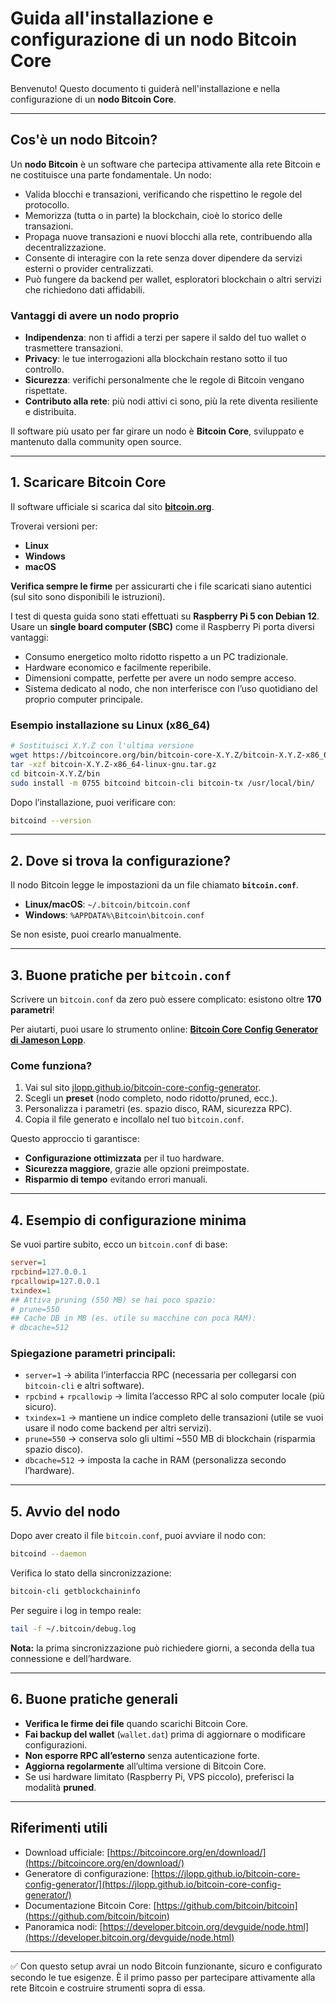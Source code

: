 # Guida all'installazione e configurazione di un nodo Bitcoin Core

Benvenuto! Questo documento ti guiderà nell'installazione e nella configurazione di un **nodo Bitcoin Core**.

---

## Cos'è un nodo Bitcoin?

Un **nodo Bitcoin** è un software che partecipa attivamente alla rete Bitcoin e ne costituisce una parte fondamentale. Un nodo:

* Valida blocchi e transazioni, verificando che rispettino le regole del protocollo.
* Memorizza (tutta o in parte) la blockchain, cioè lo storico delle transazioni.
* Propaga nuove transazioni e nuovi blocchi alla rete, contribuendo alla decentralizzazione.
* Consente di interagire con la rete senza dover dipendere da servizi esterni o provider centralizzati.
* Può fungere da backend per wallet, esploratori blockchain o altri servizi che richiedono dati affidabili.

### Vantaggi di avere un nodo proprio

* **Indipendenza**: non ti affidi a terzi per sapere il saldo del tuo wallet o trasmettere transazioni.
* **Privacy**: le tue interrogazioni alla blockchain restano sotto il tuo controllo.
* **Sicurezza**: verifichi personalmente che le regole di Bitcoin vengano rispettate.
* **Contributo alla rete**: più nodi attivi ci sono, più la rete diventa resiliente e distribuita.

Il software più usato per far girare un nodo è **Bitcoin Core**, sviluppato e mantenuto dalla community open source.

---

## 1. Scaricare Bitcoin Core

Il software ufficiale si scarica dal sito **[bitcoin.org](https://bitcoincore.org/en/download/)**.

Troverai versioni per:

* **Linux**
* **Windows**
* **macOS**

**Verifica sempre le firme** per assicurarti che i file scaricati siano autentici (sul sito sono disponibili le istruzioni).

I test di questa guida sono stati effettuati su **Raspberry Pi 5 con Debian 12**. Usare un **single board computer (SBC)** come il Raspberry Pi porta diversi vantaggi:

* Consumo energetico molto ridotto rispetto a un PC tradizionale.
* Hardware economico e facilmente reperibile.
* Dimensioni compatte, perfette per avere un nodo sempre acceso.
* Sistema dedicato al nodo, che non interferisce con l’uso quotidiano del proprio computer principale.

### Esempio installazione su Linux (x86\_64)

```bash
# Sostituisci X.Y.Z con l'ultima versione
wget https://bitcoincore.org/bin/bitcoin-core-X.Y.Z/bitcoin-X.Y.Z-x86_64-linux-gnu.tar.gz
tar -xzf bitcoin-X.Y.Z-x86_64-linux-gnu.tar.gz
cd bitcoin-X.Y.Z/bin
sudo install -m 0755 bitcoind bitcoin-cli bitcoin-tx /usr/local/bin/
```

Dopo l’installazione, puoi verificare con:

```bash
bitcoind --version
```

---

## 2. Dove si trova la configurazione?

Il nodo Bitcoin legge le impostazioni da un file chiamato **`bitcoin.conf`**.

* **Linux/macOS**: `~/.bitcoin/bitcoin.conf`
* **Windows**: `%APPDATA%\Bitcoin\bitcoin.conf`

Se non esiste, puoi crearlo manualmente.

---

## 3. Buone pratiche per `bitcoin.conf`

Scrivere un `bitcoin.conf` da zero può essere complicato: esistono oltre **170 parametri**!

Per aiutarti, puoi usare lo strumento online: **[Bitcoin Core Config Generator di Jameson Lopp](https://jlopp.github.io/bitcoin-core-config-generator/)**.

### Come funziona?

1. Vai sul sito [jlopp.github.io/bitcoin-core-config-generator](https://jlopp.github.io/bitcoin-core-config-generator/).
2. Scegli un **preset** (nodo completo, nodo ridotto/pruned, ecc.).
3. Personalizza i parametri (es. spazio disco, RAM, sicurezza RPC).
4. Copia il file generato e incollalo nel tuo `bitcoin.conf`.

Questo approccio ti garantisce:

* **Configurazione ottimizzata** per il tuo hardware.
* **Sicurezza maggiore**, grazie alle opzioni preimpostate.
* **Risparmio di tempo** evitando errori manuali.

---

## 4. Esempio di configurazione minima

Se vuoi partire subito, ecco un `bitcoin.conf` di base:

```ini
server=1
rpcbind=127.0.0.1
rpcallowip=127.0.0.1
txindex=1
## Attiva pruning (550 MB) se hai poco spazio:
# prune=550
## Cache DB in MB (es. utile su macchine con poca RAM):
# dbcache=512
```

### Spiegazione parametri principali:

* `server=1` → abilita l’interfaccia RPC (necessaria per collegarsi con `bitcoin-cli` e altri software).
* `rpcbind` + `rpcallowip` → limita l’accesso RPC al solo computer locale (più sicuro).
* `txindex=1` → mantiene un indice completo delle transazioni (utile se vuoi usare il nodo come backend per altri servizi).
* `prune=550` → conserva solo gli ultimi \~550 MB di blockchain (risparmia spazio disco).
* `dbcache=512` → imposta la cache in RAM (personalizza secondo l’hardware).

---

## 5. Avvio del nodo

Dopo aver creato il file `bitcoin.conf`, puoi avviare il nodo con:

```bash
bitcoind --daemon
```

Verifica lo stato della sincronizzazione:

```bash
bitcoin-cli getblockchaininfo
```

Per seguire i log in tempo reale:

```bash
tail -f ~/.bitcoin/debug.log
```

**Nota:** la prima sincronizzazione può richiedere giorni, a seconda della tua connessione e dell’hardware.

---

## 6. Buone pratiche generali

* **Verifica le firme dei file** quando scarichi Bitcoin Core.
* **Fai backup del wallet** (`wallet.dat`) prima di aggiornare o modificare configurazioni.
* **Non esporre RPC all’esterno** senza autenticazione forte.
* **Aggiorna regolarmente** all’ultima versione di Bitcoin Core.
* Se usi hardware limitato (Raspberry Pi, VPS piccolo), preferisci la modalità **pruned**.

---

## Riferimenti utili

* Download ufficiale: [https://bitcoincore.org/en/download/](https://bitcoincore.org/en/download/)
* Generatore di configurazione: [https://jlopp.github.io/bitcoin-core-config-generator/](https://jlopp.github.io/bitcoin-core-config-generator/)
* Documentazione Bitcoin Core: [https://github.com/bitcoin/bitcoin](https://github.com/bitcoin/bitcoin)
* Panoramica nodi: [https://developer.bitcoin.org/devguide/node.html](https://developer.bitcoin.org/devguide/node.html)

---

✅ Con questo setup avrai un nodo Bitcoin funzionante, sicuro e configurato secondo le tue esigenze. È il primo passo per partecipare attivamente alla rete Bitcoin e costruire strumenti sopra di essa.
